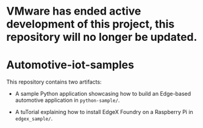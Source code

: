 # VMware has ended active development of this project, this repository will no longer be updated.
# Automotive-iot-samples

This repository contains two artifacts:

* A sample Python application showcasing how to build an Edge-based automotive application in `python-sample/`.

* A tuTorial explaining how to install EdgeX Foundry on a Raspberry Pi in `edgex_sample/`.
